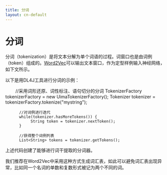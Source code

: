 ```yaml
---
title: 分词
layout: cn-default
---
```


# 分词

分词（tokenization）是将文本分解为单个词语的过程。词窗口也是由词例（token）组成的。[Word2Vec](./word2vec.html)可以输出文本窗口，作为定型样例输入神经网络，如下文所示。

以下是用DL4J工具进行分词的示例：
                 
         //采用词形还原、词性标注、语句切分的分词
         TokenizerFactory tokenizerFactory = new UimaTokenizerFactory();
         Tokenizer tokenizer = tokenizerFactory.tokenize("mystring");

          //对词例进行迭代
          while(tokenizer.hasMoreTokens()) {
          	   String token = tokenizer.nextToken();
          }
          
          //获得整个词例列表
          List<String> tokens = tokenizer.getTokens();

上述代码创建了能够进行词干提取的分词器。

我们推荐在Word2Vec中采用这种方式生成词汇表，如此可以避免词汇表出现异常，比如同一个名词的单数和复数形式被记为两个不同的词。
